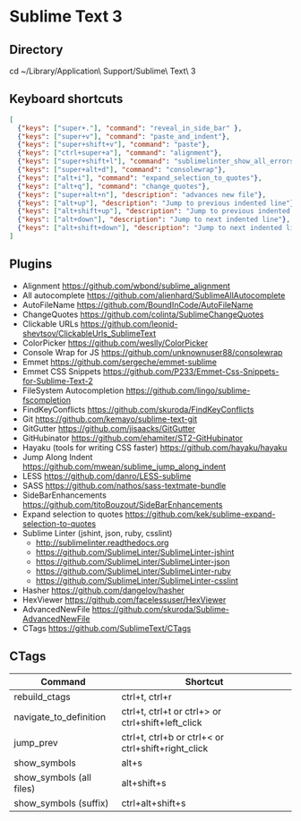 Sublime Text 3
==============

Directory
---------
cd ~/Library/Application\ Support/Sublime\ Text\ 3

Keyboard shortcuts
------------------
```json
[
  {"keys": ["super+."], "command": "reveal_in_side_bar" },
  {"keys": ["super+v"], "command": "paste_and_indent"},
  {"keys": ["super+shift+v"], "command": "paste"},
  {"keys": ["ctrl+super+a"], "command": "alignment"},
  {"keys": ["super+shift+l"], "command": "sublimelinter_show_all_errors"},
  {"keys": ["super+alt+d"], "command": "consolewrap"},
  {"keys": ["alt+i"], "command": "expand_selection_to_quotes"},
  {"keys": ["alt+q"], "command": "change_quotes"},
  {"keys": ["super+alt+n"], "description": "advances new file"},
  {"keys": ["alt+up"], "description": "Jump to previous indented line"},
  {"keys": ["alt+shift+up"], "description": "Jump to previous indented line and extend selection"},
  {"keys": ["alt+down"], "description": "Jump to next indented line"},
  {"keys": ["alt+shift+down"], "description": "Jump to next indented line and extend selection"}
]
```

Plugins
-------
- Alignment https://github.com/wbond/sublime_alignment
- All autocomplete https://github.com/alienhard/SublimeAllAutocomplete
- AutoFileName https://github.com/BoundInCode/AutoFileName
- ChangeQuotes https://github.com/colinta/SublimeChangeQuotes
- Clickable URLs https://github.com/leonid-shevtsov/ClickableUrls_SublimeText
- ColorPicker https://github.com/weslly/ColorPicker
- Console Wrap for JS https://github.com/unknownuser88/consolewrap
- Emmet https://github.com/sergeche/emmet-sublime
- Emmet CSS Snippets https://github.com/P233/Emmet-Css-Snippets-for-Sublime-Text-2
- FileSystem Autocompletion https://github.com/lingo/sublime-fscompletion
- FindKeyConflicts https://github.com/skuroda/FindKeyConflicts
- Git https://github.com/kemayo/sublime-text-git
- GitGutter https://github.com/jisaacks/GitGutter
- Git​Hubinator https://github.com/ehamiter/ST2-GitHubinator
- Hayaku (tools for writing CSS faster) https://github.com/hayaku/hayaku
- Jump Along Indent https://github.com/mwean/sublime_jump_along_indent
- LESS https://github.com/danro/LESS-sublime
- SASS https://github.com/nathos/sass-textmate-bundle
- SideBarEnhancements https://github.com/titoBouzout/SideBarEnhancements
- Expand selection to quotes https://github.com/kek/sublime-expand-selection-to-quotes
- Sublime Linter (jshint, json, ruby, csslint)
  - http://sublimelinter.readthedocs.org
  - https://github.com/SublimeLinter/SublimeLinter-jshint
  - https://github.com/SublimeLinter/SublimeLinter-json
  - https://github.com/SublimeLinter/SublimeLinter-ruby
  - https://github.com/SublimeLinter/SublimeLinter-csslint
- Hasher https://github.com/dangelov/hasher
- HexViewer https://github.com/facelessuser/HexViewer
- Advanced​New​File https://github.com/skuroda/Sublime-AdvancedNewFile
- CTags https://github.com/SublimeText/CTags

CTags
-----
| Command                  | Shortcut |
| ------------------------ | -------- |
| rebuild_ctags            | ctrl+t, ctrl+r |
| navigate_to_definition   | ctrl+t, ctrl+t or ctrl+> or ctrl+shift+left_click |
| jump_prev                | ctrl+t, ctrl+b or ctrl+< or ctrl+shift+right_click |
| show_symbols             | alt+s |
| show_symbols (all files) | alt+shift+s |
| show_symbols (suffix)    | ctrl+alt+shift+s |

